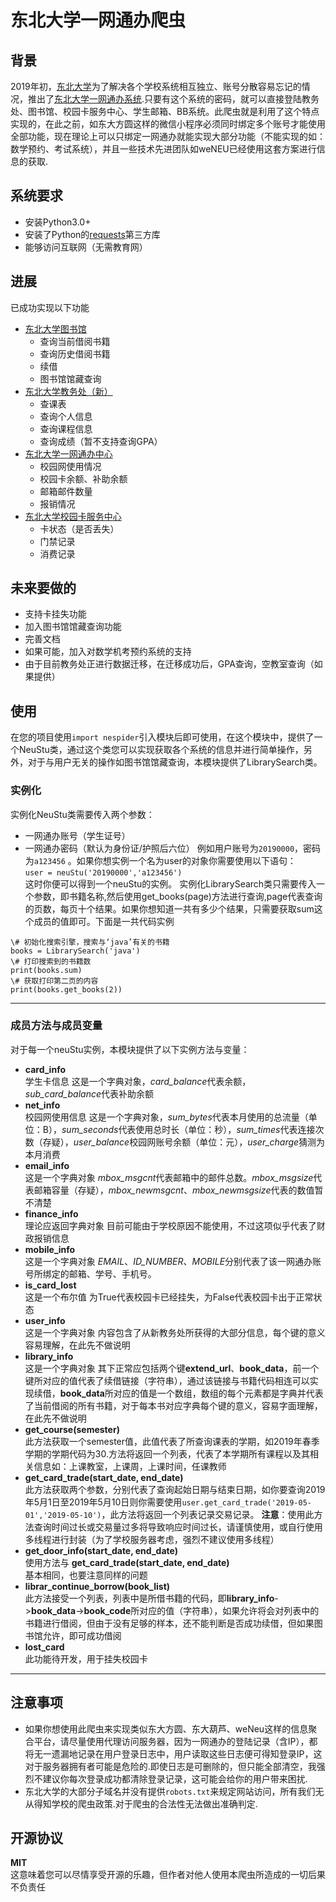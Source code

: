 # 东北大学一网通办爬虫
## 背景
2019年初，[东北大学](https://www.neu.edu.cn/)为了解决各个学校系统相互独立、账号分散容易忘记的情况，推出了[东北大学一网通办系统](https://eone.neu.edu.cn/).只要有这个系统的密码，就可以直接登陆教务处、图书馆、校园卡服务中心、学生邮箱、BB系统。此爬虫就是利用了这个特点实现的，在此之前，如东大方圆这样的微信小程序必须同时绑定多个账号才能使用全部功能，现在理论上可以只绑定一网通办就能实现大部分功能（不能实现的如：数学预约、考试系统），并且一些技术先进团队如weNEU已经使用这套方案进行信息的获取.
## 系统要求
* 安装Python3.0+
* 安装了Python的[requests](https://2.python-requests.org/en/master/)第三方库
* 能够访问互联网（无需教育网）
## 进展
已成功实现以下功能
* [东北大学图书馆](http://202.118.8.7:8991/F/)
  * 查询当前借阅书籍
  * 查询历史借阅书籍
  * 续借
  * 图书馆馆藏查询
* [东北大学教务处（新）](http://219.216.96.4/eams/homeExt.action)
  * 查课表
  * 查询个人信息
  * 查询课程信息
  * 查询成绩（暂不支持查询GPA）
* [东北大学一网通办中心](https://portal.neu.edu.cn/)
  * 校园网使用情况
  * 校园卡余额、补助余额
  * 邮箱邮件数量
  * 报销情况
* [东北大学校园卡服务中心](http://ecard.neu.edu.cn)
  * 卡状态（是否丢失）
  * 门禁记录
  * 消费记录
## 未来要做的
* 支持卡挂失功能
* 加入图书馆馆藏查询功能
* 完善文档
* 如果可能，加入对数学机考预约系统的支持
* 由于目前教务处正进行数据迁移，在迁移成功后，GPA查询，空教室查询（如果提供）
## 使用
在您的项目使用`import nespider`引入模块后即可使用，在这个模块中，提供了一个NeuStu类，通过这个类您可以实现获取各个系统的信息并进行简单操作，另外，对于与用户无关的操作如图书馆馆藏查询，本模块提供了LibrarySearch类。  
### 实例化
实例化NeuStu类需要传入两个参数：
* 一网通办账号（学生证号）
* 一网通办密码（默认为身份证/护照后六位）
例如用户账号为`20190000`，密码为`a123456` 。如果你想实例一个名为user的对象你需要使用以下语句：  
`user = neuStu('20190000','a123456')`  
这时你便可以得到一个neuStu的实例。
实例化LibrarySearch类只需要传入一个参数，即书籍名称,然后使用get_books(page)方法进行查询,page代表查询的页数，每页十个结果。如果你想知道一共有多少个结果，只需要获取sum这个成员的值即可。下面是一共代码实例
```
\# 初始化搜索引擎，搜索与‘java’有关的书籍  
books = LibrarySearch('java')  
\# 打印搜索到的书籍数  
print(books.sum)  
\# 获取打印第二页的内容  
print(books.get_books(2))  
```
***
### 成员方法与成员变量
对于每一个neuStu实例，本模块提供了以下实例方法与变量：
* **card_info**  
学生卡信息 这是一个字典对象，*card_balance*代表余额，*sub_card_balance*代表补助余额
* **net_info**  
校园网使用信息 这是一个字典对象，*sum_bytes*代表本月使用的总流量（单位：B），*sum_seconds*代表使用总时长（单位：秒），*sum_times*代表连接次数（存疑），*user_balance*校园网账号余额（单位：元），*user_charge*猜测为本月消费
* **email_info**  
这是一个字典对象 *mbox_msgcnt*代表邮箱中的邮件总数。*mbox_msgsize*代表邮箱容量（存疑），*mbox_newmsgcnt*、*mbox_newmsgsize*代表的数值暂不清楚
* **finance_info**  
理论应返回字典对象 目前可能由于学校原因不能使用，不过这项似乎代表了财政报销信息
* **mobile_info**  
这是一个字典对象 *EMAIL*、*ID_NUMBER*、*MOBILE*分别代表了该一网通办账号所绑定的邮箱、学号、手机号。
* **is_card_lost**  
这是一个布尔值 为True代表校园卡已经挂失，为False代表校园卡出于正常状态
* **user_info**  
这是一个字典对象 内容包含了从新教务处所获得的大部分信息，每个键的意义容易理解，在此先不做说明
* **library_info**  
这是一个字典对象 其下正常应包括两个键**extend_url**、**book_data**，前一个键所对应的值代表了续借链接（字符串），通过该链接与书籍代码相连可以实现续借，**book_data**所对应的值是一个数组，数组的每个元素都是字典并代表了当前借阅的所有书籍，对于每本书对应字典每个键的意义，容易字面理解，在此先不做说明
* **get_course(semester)**  
此方法获取一个semester值，此值代表了所查询课表的学期，如2019年春季学期的学期代码为30.方法将返回一个列表，代表了本学期所有课程以及其相关信息如：上课教室，上课周，上课时间，任课教师
* **get_card_trade(start_date, end_date)**  
此方法获取两个参数，分别代表了查询起始日期与结束日期，如你要查询2019年5月1日至2019年5月10日则你需要使用`user.get_card_trade('2019-05-01','2019-05-10')`，此方法将返回一个列表记录交易记录。 
**注意**：使用此方法查询时间过长或交易量过多将导致响应时间过长，请谨慎使用，或自行使用多线程进行封装（为了学校服务器考虑，强烈不建议使用多线程）
* **get_door_info(start_date, end_date)**  
使用方法与 **get_card_trade(start_date, end_date)**  
基本相同，也要注意同样的问题
* **librar_continue_borrow(book_list)**  
此方法接受一个列表，列表中是所借书籍的代码，即**library_info**->**book_data**->**book_code**所对应的值（字符串），如果允许将会对列表中的书籍进行借阅，但由于没有足够的样本，还不能判断是否成功续借，但如果图书馆允许，即可成功借阅
* **lost_card**  
此功能待开发，用于挂失校园卡
***
## 注意事项
* 如果你想使用此爬虫来实现类似东大方圆、东大葫芦、weNeu这样的信息聚合平台，请尽量使用代理访问服务器，因为一网通办的登陆记录（含IP），都将无一遗漏地记录在用户登录日志中，用户读取这些日志便可得知登录IP，这对于服务器拥有者可能是危险的.即使日志是可删除的，但只能全部清空，我强烈不建议你每次登录成功都清除登录记录，这可能会给你的用户带来困扰.
* 东北大学的大部分子域名并没有提供`robots.txt`来规定网站访问，所有我们无从得知学校的爬虫政策.对于爬虫的合法性无法做出准确判定.

## 开源协议
**MIT**  
这意味着您可以尽情享受开源的乐趣，但作者对他人使用本爬虫所造成的一切后果不负责任
